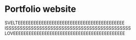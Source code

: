 # Portfolio website

SVELTEEEEEEEEEEEEEEEEEEEEEEEEEEEEEEEEEEEEEEEEE
ISSSSSSSSSSSSSSSSSSSSSSSSSSSSSSSSSSSSSSSSSSSSS
LOVEEEEEEEEEEEEEEEEEEEEEEEEEEEEEEEEEEEEEEEEEEE
